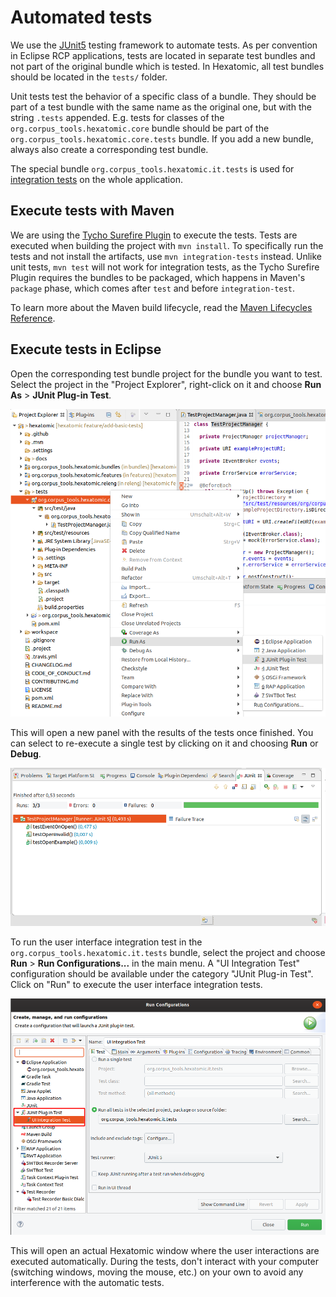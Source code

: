 # Automated tests

We use the [JUnit5](https://junit.org/junit5/) testing framework to automate tests.
As per convention in Eclipse RCP applications, tests are located in separate test bundles and not part of the original
bundle which is tested.
In Hexatomic, all test bundles should be located in the `tests/` folder.

Unit tests test the behavior of a specific class of a bundle.
They should be part of a test bundle with the same name as the original one, but with the string `.tests` appended.
E.g. tests for classes of the `org.corpus_tools.hexatomic.core` bundle should be part of the 
`org.corpus_tools.hexatomic.core.tests` bundle.
If you add a new bundle, always also create a corresponding test bundle.

The special bundle `org.corpus_tools.hexatomic.it.tests` is used for [integration tests](http://web.archive.org/web/20190928235028/https://en.wikipedia.org/wiki/Integration_testing) on the whole application.


## Execute tests with Maven

We are using the [Tycho Surefire Plugin](https://www.eclipse.org/tycho/sitedocs/tycho-surefire/tycho-surefire-plugin/) 
to execute the tests.
Tests are executed when building the project with `mvn install`.
To specifically run the tests and not install the artifacts, use `mvn integration-tests` instead.
Unlike unit tests, `mvn test` will not work for integration tests, as the Tycho Surefire Plugin requires
the bundles to be packaged, which happens in Maven's `package` phase, which comes after `test` and before `integration-test`.

To learn more about the Maven build lifecycle, read the [Maven Lifecycles Reference](http://web.archive.org/web/20191128092924/https://maven.apache.org/ref/3.6.2/maven-core/lifecycles.html).

## Execute tests in Eclipse

Open the corresponding test bundle project for the bundle you want to test.
Select the project in the "Project Explorer", right-click on it and choose **Run As** > **JUnit  Plug-in Test**.

![Run JUnit test in Eclipse](run-test-eclipse.png)

This will open a new panel with the results of the tests once finished.
You can select to re-execute a single test by clicking on it and choosing **Run** or **Debug**.

![Eclipse JUnit test results](junit-eclipse-dialog.png)

To run the user interface integration test in the `org.corpus_tools.hexatomic.it.tests` bundle, select the project and
choose **Run** > **Run Configurations...** in the main menu.
A "UI Integration Test" configuration should be available under the category "JUnit Plug-in Test".
Click on "Run" to execute the user interface integration tests.

![Run UI tests configuration](launch-ui-tests.png)

This will open an actual Hexatomic window where the user interactions are executed automatically.
During the tests, don't interact with your computer (switching windows, moving the mouse, etc.) on your own to avoid
any interference with the automatic tests.
